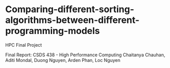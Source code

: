 # Comparing-different-sorting-algorithms-between-different-programming-models
HPC Final Project

Final Report: CSDS 438 - High Performance Computing
Chaitanya Chauhan, Aditi Mondal, Duong Nguyen, Arden Phan, Loc Nguyen
